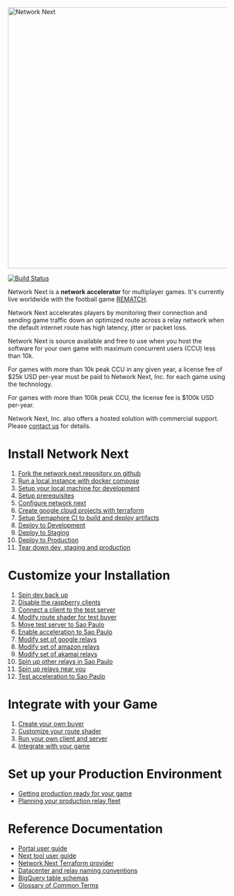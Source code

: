 <img src="https://static.wixstatic.com/media/799fd4_0512b6edaeea4017a35613b4c0e9fc0b~mv2.jpg/v1/fill/w_1200,h_140,al_c,q_80,usm_0.66_1.00_0.01/networknext_logo_colour_black_RGB_tightc.jpg" alt="Network Next" width="600"/>

<br>

[![Build Status](https://networknext.semaphoreci.com/badges/next/branches/main.svg?style=shields&key=b74eb8a5-60a2-4044-a0db-cfeab84798dc)](https://networknext.semaphoreci.com/projects/next)

Network Next is a **network accelerator** for multiplayer games. It's currently live worldwide with the football game [REMATCH](https://www.playrematch.com).

Network Next accelerates players by monitoring their connection and sending game traffic down an optimized route across a relay network when the default internet route has high latency, jitter or packet loss.

Network Next is source available and free to use when you host the software for your own game with maximum concurrent users (CCU) less than 10k.

For games with more than 10k peak CCU in any given year, a license fee of $25k USD per-year must be paid to Network Next, Inc. for each game using the technology. 

For games with more than 100k peak CCU, the license fee is $100k USD per-year.

Network Next, Inc. also offers a hosted solution with commercial support. Please [contact us](mailto:glenn@networknext.com) for details.

# Install Network Next

1. [Fork the network next repository on github](docs/fork_next_repository.md)
2. [Run a local instance with docker compose](docs/run_local_instance_with_docker_compose.md)
3. [Setup your local machine for development](docs/setup_your_local_machine_for_development.md)
4. [Setup prerequisites](docs/setup_prerequisites.md)
5. [Configure network next](docs/configure_network_next.md)
6. [Create google cloud projects with terraform](docs/create_google_cloud_projects_with_terraform.md)
7. [Setup Semaphore CI to build and deploy artifacts](docs/setup_semaphore_ci_to_build_and_deploy_artifacts.md)
8. [Deploy to Development](docs/deploy_to_development.md)
9. [Deploy to Staging](docs/deploy_to_staging.md)
10. [Deploy to Production](docs/deploy_to_production.md)
11. [Tear down dev, staging and production](docs/tear_down_dev_staging_and_production.md)

# Customize your Installation

1. [Spin dev back up](docs/spin_dev_back_up.md)
2. [Disable the raspberry clients](docs/disable_the_raspberry_clients.md)
3. [Connect a client to the test server](docs/connect_a_client_to_the_test_server.md)
4. [Modify route shader for test buyer](docs/modify_route_shader_for_test_buyer.md)
5. [Move test server to Sao Paulo](docs/move_test_server_to_sao_paulo.md)
6. [Enable acceleration to Sao Paulo](docs/enable_acceleration_to_sao_paulo.md)
7. [Modify set of google relays](docs/modify_set_of_google_relays.md)
8. [Modify set of amazon relays](docs/modify_set_of_amazon_relays.md)
9. [Modify set of akamai relays](docs/modify_set_of_akamai_relays.md)
10. [Spin up other relays in Sao Paulo](docs/spin_up_other_relays_in_sao_paulo.md)
11. [Spin up relays near you](docs/spin_up_relays_near_you.md)
12. [Test acceleration to Sao Paulo](docs/test_acceleration_to_sao_paolo.md)

# Integrate with your Game

1. [Create your own buyer](docs/create_your_own_buyer.md)
2. [Customize your route shader](docs/customize_your_route_shader.md)
3. [Run your own client and server](docs/run_your_own_client_and_server.md)
4. [Integrate with your game](docs/integrate_with_your_game.md)

# Set up your Production Environment

* [Getting production ready for your game](docs/getting_production_ready_for_your_game.md)
* [Planning your production relay fleet](docs/planning_your_production_relay_fleet.md)

# Reference Documentation

* [Portal user guide](docs/portal_user_guide.md)
* [Next tool user guide](docs/next_tool_user_guide.md)
* [Network Next Terraform provider](docs/network_next_terraform_provider.md)
* [Datacenter and relay naming conventions](docs/datacenter_and_relay_naming_conventions.md)
* [BigQuery table schemas](docs/bigquery_table_schemas.md)
* [Glossary of Common Terms](docs/glossary_of_common_terms.md)
